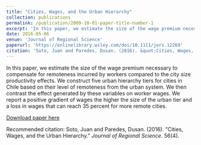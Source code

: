 ```yaml
---
title: "Cities, Wages, and the Urban Hierarchy"
collection: publications
permalink: /publication/2009-10-01-paper-title-number-1
excerpt: 'In this paper, we estimate the size of the wage premium necessary to compensate for remoteness incurred by workers compared to the city size productivity effects. We construct five urban hierarchy tiers for cities in Chile based on their level of remoteness from the urban system. We then contrast the effect generated by these variables on worker wages. We report a positive gradient of wages the higher the size of the urban tier and a loss in wages that can reach 35 percent for more remote cities.'
date: 2016-05-06
venue: 'Journal of Regional Science'
paperurl: 'https://onlinelibrary.wiley.com/doi/10.1111/jors.12269'
citation: 'Soto, Juan and Paredes, Dusan. (2016). &quot;Cities, Wages, and the Urban Hierarchy.&quot; <i>Journal of Regional Science</i>. 56(4).'
---
```

In this paper, we estimate the size of the wage premium necessary to compensate for remoteness incurred by workers compared to the city size productivity effects. We construct five urban hierarchy tiers for cities in Chile based on their level of remoteness from the urban system. We then contrast the effect generated by these variables on worker wages. We report a positive gradient of wages the higher the size of the urban tier and a loss in wages that can reach 35 percent for more remote cities.

[Download paper here](https://onlinelibrary.wiley.com/doi/epdf/10.1111/jors.12269)

Recommended citation: Soto, Juan and Paredes, Dusan. (2016). "Cities, Wages, and the Urban Hierarchy." <i>Journal of Regional Science</i>. 56(4).
